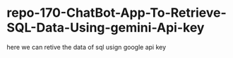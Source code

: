 # repo-170-ChatBot-App-To-Retrieve-SQL-Data-Using-gemini-Api-key
here we can retive the data of sql usign google api key
